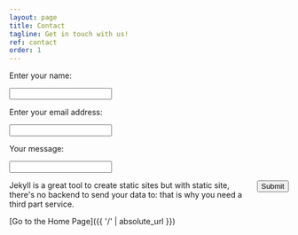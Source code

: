 ```yaml
---
layout: page
title: Contact
tagline: Get in touch with us!
ref: contact
order: 1
---
```


Enter your name:

<input type="text">

Enter your email address:

<input type="text">

Your message:

<input type="text">

<button class="btn" style="float:right">Submit</button> 

Jekyll is a great tool to create static sites but with static site, there's no backend to send your data to: that is why you need a third part service.

[Go to the Home Page]({{ '/' | absolute_url }})
